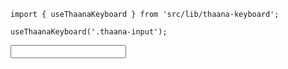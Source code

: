 ```import { useThaanaKeyboard } from 'src/lib/thaana-keyboard';```

```useThaanaKeyboard('.thaana-input');```

<input
  className="thaana-input"
  inputMode="text"
/>
